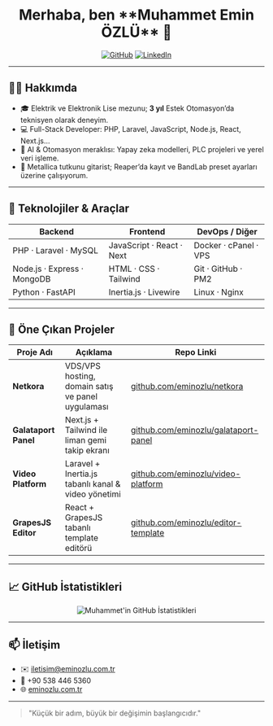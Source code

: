 <h1 align="center">Merhaba, ben **Muhammet Emin ÖZLÜ** 👋</h1>
<p align="center">
  <a href="https://github.com/eminozlu"><img src="https://img.shields.io/badge/GitHub-@eminozlu-181717?style=for-the-badge&logo=github" alt="GitHub"></a>
  <a href="https://www.linkedin.com/in/eminozlu/"><img src="https://img.shields.io/badge/LinkedIn-@eminozlu-0A66C2?style=for-the-badge&logo=linkedin" alt="LinkedIn"></a>
</p>

---

## 👨‍💻 Hakkımda

- 🎓 Elektrik ve Elektronik Lise mezunu; **3 yıl** Estek Otomasyon’da teknisyen olarak deneyim.  
- 💻 Full-Stack Developer: PHP, Laravel, JavaScript, Node.js, React, Next.js…  
- 🤖 AI & Otomasyon meraklısı: Yapay zeka modelleri, PLC projeleri ve yerel veri işleme.  
- 🎸 Metallica tutkunu gitarist; Reaper’da kayıt ve BandLab preset ayarları üzerine çalışıyorum.  

---

## 🔧 Teknolojiler & Araçlar

| Backend                    | Frontend                  | DevOps / Diğer           |
| -------------------------- | ------------------------- | ------------------------ |
| PHP · Laravel · MySQL      | JavaScript · React · Next | Docker · cPanel · VPS    |
| Node.js · Express · MongoDB| HTML · CSS · Tailwind     | Git · GitHub · PM2       |
| Python · FastAPI           | Inertia.js · Livewire     | Linux · Nginx            |

---

## 📂 Öne Çıkan Projeler

| Proje Adı                | Açıklama                                                | Repo Linki                                  |
| ------------------------ | ------------------------------------------------------- | ------------------------------------------- |
| **Netkora**              | VDS/VPS hosting, domain satış ve panel uygulaması       | [github.com/eminozlu/netkora](#)            |
| **Galataport Panel**     | Next.js + Tailwind ile liman gemi takip ekranı          | [github.com/eminozlu/galataport-panel](#)   |
| **Video Platform**       | Laravel + Inertia.js tabanlı kanal & video yönetimi     | [github.com/eminozlu/video-platform](#)     |
| **GrapesJS Editor**      | React + GrapesJS tabanlı template editörü              | [github.com/eminozlu/editor-template](#)    |

---

## 📈 GitHub İstatistikleri

<p align="center">
  <img src="https://github-readme-stats.vercel.app/api?username=eminozlu&show_icons=true&theme=tokyonight" alt="Muhammet'in GitHub İstatistikleri" />
</p>

---

## 📫 İletişim

- ✉️  iletisim@eminozlu.com.tr  
- 📱  +90 538 446 5360  
- 🌐  [eminozlu.com.tr](https://eminozlu.com.tr)  

---

> "Küçük bir adım, büyük bir değişimin başlangıcıdır."  

